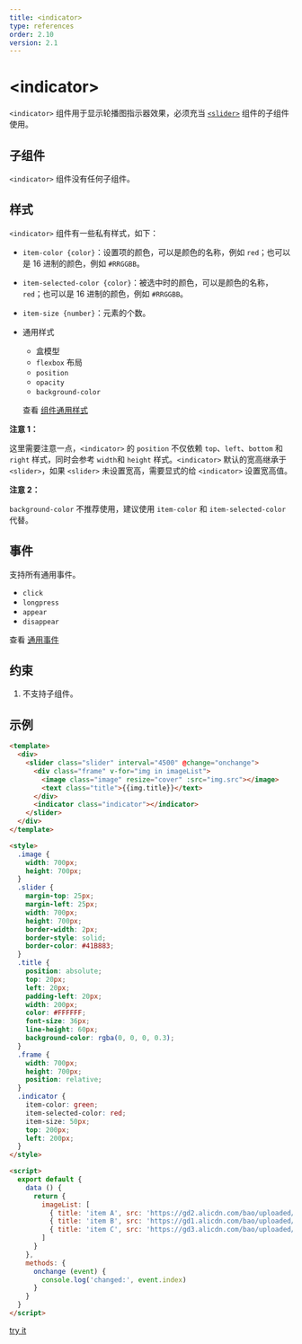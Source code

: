 ```yaml
---
title: <indicator>
type: references
order: 2.10
version: 2.1
---
```


# &lt;indicator&gt;

`<indicator>` 组件用于显示轮播图指示器效果，必须充当 [`<slider>`](./slider.html) 组件的子组件使用。

## 子组件

`<indicator>` 组件没有任何子组件。

## 样式

`<indicator>` 组件有一些私有样式，如下：

- `item-color {color}`：设置项的颜色，可以是颜色的名称，例如 `red`；也可以是 16 进制的颜色，例如 `#RRGGBB`。

- `item-selected-color {color}`：被选中时的颜色，可以是颜色的名称，`red`；也可以是 16 进制的颜色，例如 `#RRGGBB`。

- `item-size {number}`：元素的个数。

- 通用样式
  - 盒模型
  - `flexbox` 布局
  - `position`
  - `opacity`
  - `background-color`

  查看 [组件通用样式](../common-style.html)

**注意 1：**

这里需要注意一点，`<indicator>` 的 `position` 不仅依赖 `top`、`left`、`bottom` 和 `right` 样式，同时会参考 `width`和 `height` 样式。`<indicator>` 默认的宽高继承于 `<slider>`，如果 `<slider>` 未设置宽高，需要显式的给 `<indicator>` 设置宽高值。

**注意 2：**

`background-color` 不推荐使用，建议使用 `item-color` 和 `item-selected-color` 代替。


## 事件

支持所有通用事件。

- `click`
- `longpress`
- `appear`
- `disappear`

查看 [通用事件](../common-event.html)

## 约束

1. 不支持子组件。

## 示例

```html
<template>
  <div>
    <slider class="slider" interval="4500" @change="onchange">
      <div class="frame" v-for="img in imageList">
        <image class="image" resize="cover" :src="img.src"></image>
        <text class="title">{{img.title}}</text>
      </div>
      <indicator class="indicator"></indicator>
    </slider>
  </div>
</template>

<style>
  .image {
    width: 700px;
    height: 700px;
  }
  .slider {
    margin-top: 25px;
    margin-left: 25px;
    width: 700px;
    height: 700px;
    border-width: 2px;
    border-style: solid;
    border-color: #41B883;
  }
  .title {
    position: absolute;
    top: 20px;
    left: 20px;
    padding-left: 20px;
    width: 200px;
    color: #FFFFFF;
    font-size: 36px;
    line-height: 60px;
    background-color: rgba(0, 0, 0, 0.3);
  }
  .frame {
    width: 700px;
    height: 700px;
    position: relative;
  }
  .indicator {
    item-color: green;
    item-selected-color: red;
    item-size: 50px;
    top: 200px;
    left: 200px;
  }
</style>

<script>
  export default {
    data () {
      return {
        imageList: [
          { title: 'item A', src: 'https://gd2.alicdn.com/bao/uploaded/i2/T14H1LFwBcXXXXXXXX_!!0-item_pic.jpg'},
          { title: 'item B', src: 'https://gd1.alicdn.com/bao/uploaded/i1/TB1PXJCJFXXXXciXFXXXXXXXXXX_!!0-item_pic.jpg'},
          { title: 'item C', src: 'https://gd3.alicdn.com/bao/uploaded/i3/TB1x6hYLXXXXXazXVXXXXXXXXXX_!!0-item_pic.jpg'}
        ]
      }
    },
    methods: {
      onchange (event) {
        console.log('changed:', event.index)
      }
    }
  }
</script>
```

[try it](../../../examples/indicator.html)
